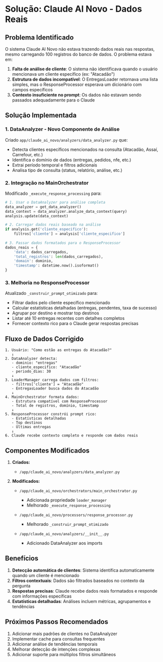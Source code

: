 # Solução: Claude AI Novo - Dados Reais

## Problema Identificado

O sistema Claude AI Novo não estava trazendo dados reais nas respostas, mesmo carregando 100 registros do banco de dados. O problema estava em:

1. **Falta de análise de cliente**: O sistema não identificava quando o usuário mencionava um cliente específico (ex: "Atacadão")
2. **Estrutura de dados incompatível**: O EntregasLoader retornava uma lista simples, mas o ResponseProcessor esperava um dicionário com campos específicos
3. **Contexto insuficiente no prompt**: Os dados não estavam sendo passados adequadamente para o Claude

## Solução Implementada

### 1. DataAnalyzer - Novo Componente de Análise

Criado `app/claude_ai_novo/analyzers/data_analyzer.py` que:

- Detecta clientes específicos mencionados na consulta (Atacadão, Assaí, Carrefour, etc.)
- Identifica o domínio de dados (entregas, pedidos, nfe, etc.)
- Extrai período temporal e filtros adicionais
- Analisa tipo de consulta (status, relatório, análise, etc.)

### 2. Integração no MainOrchestrator

Modificado `_execute_response_processing` para:

```python
# 1. Usar o DataAnalyzer para análise completa
data_analyzer = get_data_analyzer()
data_context = data_analyzer.analyze_data_context(query)
analysis.update(data_context)

# 2. Carregar dados reais baseado na análise
if analysis.get('cliente_especifico'):
    filtros['cliente'] = analysis['cliente_especifico']
    
# 3. Passar dados formatados para o ResponseProcessor
dados_reais = {
    'data': dados_carregados,
    'total_registros': len(dados_carregados),
    'domain': dominio,
    'timestamp': datetime.now().isoformat()
}
```

### 3. Melhoria no ResponseProcessor

Atualizado `_construir_prompt_otimizado` para:

- Filtrar dados pelo cliente específico mencionado
- Calcular estatísticas detalhadas (entregas, pendentes, taxa de sucesso)
- Agrupar por destino e mostrar top destinos
- Listar até 10 entregas recentes com detalhes completos
- Fornecer contexto rico para o Claude gerar respostas precisas

## Fluxo de Dados Corrigido

```
1. Usuário: "Como estão as entregas do Atacadão?"
   ↓
2. DataAnalyzer detecta:
   - dominio: "entregas"
   - cliente_especifico: "Atacadão"
   - periodo_dias: 30
   ↓
3. LoaderManager carrega dados com filtros:
   - filtros['cliente'] = "Atacadão"
   - EntregasLoader busca dados do Atacadão
   ↓
4. MainOrchestrator formata dados:
   - Estrutura compatível com ResponseProcessor
   - Total de registros, domínio, timestamp
   ↓
5. ResponseProcessor constrói prompt rico:
   - Estatísticas detalhadas
   - Top destinos
   - Últimas entregas
   ↓
6. Claude recebe contexto completo e responde com dados reais
```

## Componentes Modificados

1. **Criados:**
   - `/app/claude_ai_novo/analyzers/data_analyzer.py`

2. **Modificados:**
   - `/app/claude_ai_novo/orchestrators/main_orchestrator.py`
     - Adicionada propriedade `loader_manager`
     - Melhorado `_execute_response_processing`
   
   - `/app/claude_ai_novo/processors/response_processor.py`
     - Melhorado `_construir_prompt_otimizado`
   
   - `/app/claude_ai_novo/analyzers/__init__.py`
     - Adicionado DataAnalyzer aos imports

## Benefícios

1. **Detecção automática de clientes**: Sistema identifica automaticamente quando um cliente é mencionado
2. **Filtros contextuais**: Dados são filtrados baseados no contexto da pergunta
3. **Respostas precisas**: Claude recebe dados reais formatados e responde com informações específicas
4. **Estatísticas detalhadas**: Análises incluem métricas, agrupamentos e tendências

## Próximos Passos Recomendados

1. Adicionar mais padrões de clientes no DataAnalyzer
2. Implementar cache para consultas frequentes
3. Adicionar análise de tendências temporais
4. Melhorar detecção de intenções complexas
5. Adicionar suporte para múltiplos filtros simultâneos